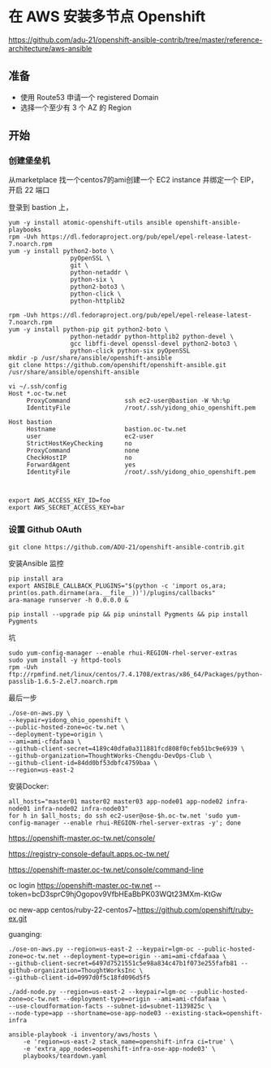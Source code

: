 # 在 AWS 安装多节点 Openshift

<https://github.com/adu-21/openshift-ansible-contrib/tree/master/reference-architecture/aws-ansible>

## 准备

- 使用 Route53 申请一个  registered Domain
- 选择一个至少有 3 个 AZ 的 Region

## 开始

### 创建堡垒机

从marketplace 找一个centos7的ami创建一个 EC2 instance 并绑定一个 EIP，开启 22 端口

登录到 bastion 上，

```
yum -y install atomic-openshift-utils ansible openshift-ansible-playbooks
rpm -Uvh https://dl.fedoraproject.org/pub/epel/epel-release-latest-7.noarch.rpm
yum -y install python2-boto \
                 pyOpenSSL \
                 git \
                 python-netaddr \
                 python-six \
                 python2-boto3 \
                 python-click \
                 python-httplib2
                 
rpm -Uvh https://dl.fedoraproject.org/pub/epel/epel-release-latest-7.noarch.rpm
yum -y install python-pip git python2-boto \
                 python-netaddr python-httplib2 python-devel \
                 gcc libffi-devel openssl-devel python2-boto3 \
                 python-click python-six pyOpenSSL
mkdir -p /usr/share/ansible/openshift-ansible
git clone https://github.com/openshift/openshift-ansible.git /usr/share/ansible/openshift-ansible

vi ~/.ssh/config
Host *.oc-tw.net 
     ProxyCommand               ssh ec2-user@bastion -W %h:%p
     IdentityFile               /root/.ssh/yidong_ohio_openshift.pem

Host bastion
     Hostname                   bastion.oc-tw.net
     user                       ec2-user
     StrictHostKeyChecking      no
     ProxyCommand               none
     CheckHostIP                no
     ForwardAgent               yes
     IdentityFile               /root/.ssh/yidong_ohio_openshift.pem
     
     
     
export AWS_ACCESS_KEY_ID=foo
export AWS_SECRET_ACCESS_KEY=bar

```

### 设置 Github OAuth

```
git clone https://github.com/ADU-21/openshift-ansible-contrib.git
```

安装Ansible 监控

```
pip install ara
export ANSIBLE_CALLBACK_PLUGINS="$(python -c 'import os,ara; print(os.path.dirname(ara.__file__))')/plugins/callbacks"
ara-manage runserver -h 0.0.0.0 &
```

```
pip install --upgrade pip && pip uninstall Pygments && pip install Pygments
```





坑

```
sudo yum-config-manager --enable rhui-REGION-rhel-server-extras
sudo yum install -y httpd-tools
rpm -Uvh ftp://rpmfind.net/linux/centos/7.4.1708/extras/x86_64/Packages/python-passlib-1.6.5-2.el7.noarch.rpm
```

最后一步

```
./ose-on-aws.py \
--keypair=yidong_ohio_openshift \
--public-hosted-zone=oc-tw.net \
--deployment-type=origin \
--ami=ami-cfdafaaa \
--github-client-secret=4189c40dfa0a311881fcd808f0cfeb51bc9e6939 \
--github-organization=ThoughtWorks-Chengdu-DevOps-Club \
--github-client-id=84dd0bf53dbfc4759baa \
--region=us-east-2
```

安装Docker:

```
all_hosts="master01 master02 master03 app-node01 app-node02 infra-node01 infra-node02 infra-node03"
for h in $all_hosts; do ssh ec2-user@ose-$h.oc-tw.net 'sudo yum-config-manager --enable rhui-REGION-rhel-server-extras -y'; done
```



https://openshift-master.oc-tw.net/console/

https://registry-console-default.apps.oc-tw.net/



https://openshift-master.oc-tw.net/console/command-line

oc login https://openshift-master.oc-tw.net --token=bcD3sprC9hjOgopov9VfbHEaBbPK03WQt23MXm-KtGw

oc new-app centos/ruby-22-centos7~https://github.com/openshift/ruby-ex.git













guanging:

```
./ose-on-aws.py --region=us-east-2 --keypair=lgm-oc --public-hosted-zone=oc-tw.net --deployment-type=origin --ami=ami-cfdafaaa \
--github-client-secret=6497d7521551c5e98a834c47b1f073e255fafb81 --github-organization=ThoughtWorksInc \
--github-client-id=0997d0f5c18fd096d5f5

./add-node.py --region=us-east-2 --keypair=lgm-oc --public-hosted-zone=oc-tw.net --deployment-type=origin --ami=ami-cfdafaaa \
--use-cloudformation-facts --subnet-id=subnet-1139825c \
--node-type=app --shortname=ose-app-node03 --existing-stack=openshift-infra

ansible-playbook -i inventory/aws/hosts \
    -e 'region=us-east-2 stack_name=openshift-infra ci=true' \
    -e 'extra_app_nodes=openshift-infra-ose-app-node03' \
    playbooks/teardown.yaml
```

